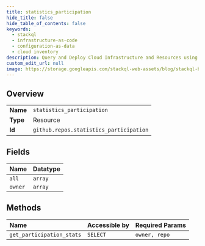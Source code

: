 ```yaml
---
title: statistics_participation
hide_title: false
hide_table_of_contents: false
keywords:
  - stackql
  - infrastructure-as-code
  - configuration-as-data
  - cloud inventory
description: Query and Deploy Cloud Infrastructure and Resources using SQL
custom_edit_url: null
image: https://storage.googleapis.com/stackql-web-assets/blog/stackql-blog-post-featured-image.png
---
```

  
    

## Overview
<table><tbody>
<tr><td><b>Name</b></td><td><code>statistics_participation</code></td></tr>
<tr><td><b>Type</b></td><td>Resource</td></tr>
<tr><td><b>Id</b></td><td><code>github.repos.statistics_participation</code></td></tr>
</tbody></table>

## Fields
| Name | Datatype |
|:-----|:---------|
| `all` | `array` |
| `owner` | `array` |
## Methods
| Name | Accessible by | Required Params |
|:-----|:--------------|:----------------|
| `get_participation_stats` | `SELECT` | `owner, repo` |
